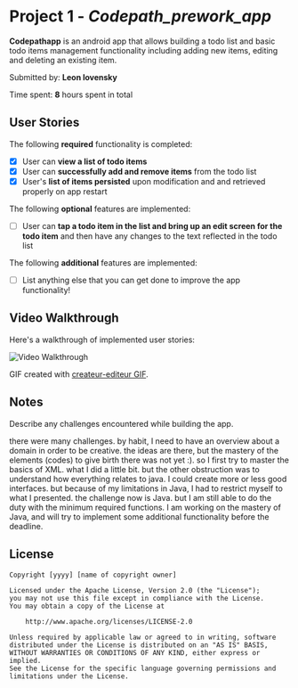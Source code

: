 # Project 1 - *Codepath_prework_app*

**Codepathapp** is an android app that allows building a todo list and basic todo items management functionality including adding new items, editing and deleting an existing item.

Submitted by: **Leon lovensky**

Time spent: **8** hours spent in total

## User Stories

The following **required** functionality is completed:

* [X] User can **view a list of todo items**
* [X] User can **successfully add and remove items** from the todo list
* [X] User's **list of items persisted** upon modification and and retrieved properly on app restart

The following **optional** features are implemented:

* [ ] User can **tap a todo item in the list and bring up an edit screen for the todo item** and then have any changes to the text reflected in the todo list

The following **additional** features are implemented:

* [ ] List anything else that you can get done to improve the app functionality!

## Video Walkthrough

Here's a walkthrough of implemented user stories:

<img src='https://github.com/lovens09/codepath_prework_app/blob/master/GIF%20walkthrough.gif' title='Video Walkthrough' width='' alt='Video Walkthrough' />

GIF created with [createur-editeur GIF](http://https://play.google.com/store/apps/details?id=com.gif.videotogif.gifeditor.gifmaker&hl=fr/).

## Notes

Describe any challenges encountered while building the app.

there were many challenges. by habit, I need to have an overview about a domain in order to be creative. the ideas are there, but the mastery of the elements (codes) to give birth there was not yet :). so I first try to master the basics of XML. what I did a little bit. but the other obstruction was to understand how everything relates to java. I could create more or less good interfaces. but because of my limitations in Java, I had to restrict myself to what I presented. the challenge now is Java. but I am still able to do the duty with the minimum required functions. I am working on the mastery of Java, and will try to implement some additional functionality before the deadline.

## License

    Copyright [yyyy] [name of copyright owner]

    Licensed under the Apache License, Version 2.0 (the "License");
    you may not use this file except in compliance with the License.
    You may obtain a copy of the License at

        http://www.apache.org/licenses/LICENSE-2.0

    Unless required by applicable law or agreed to in writing, software
    distributed under the License is distributed on an "AS IS" BASIS,
    WITHOUT WARRANTIES OR CONDITIONS OF ANY KIND, either express or implied.
    See the License for the specific language governing permissions and
    limitations under the License.

